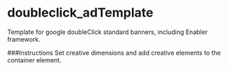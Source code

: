 # doubleclick_adTemplate
Template for google doubleClick standard banners, including Enabler framework.


###Instructions
Set creative dimensions and add creative elements to the container element.
